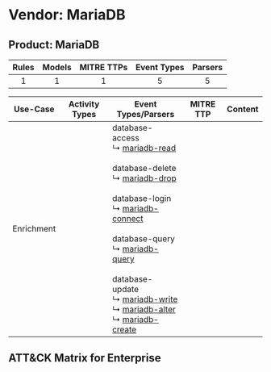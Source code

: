 Vendor: MariaDB
===============
Product: MariaDB
----------------
| Rules | Models | MITRE TTPs | Event Types | Parsers |
|:-----:|:------:|:----------:|:-----------:|:-------:|
|   1   |   1    |     1      |      5      |    5    |

|  Use-Case  | Activity Types | Event Types/Parsers                                                                                                                                                                                                                                                                                                                                                                                                                                                                                                                                                    | MITRE TTP | Content                                            |
|:----------:| -------------- | ---------------------------------------------------------------------------------------------------------------------------------------------------------------------------------------------------------------------------------------------------------------------------------------------------------------------------------------------------------------------------------------------------------------------------------------------------------------------------------------------------------------------------------------------------------------------- | --------- | -------------------------------------------------- |
| Enrichment | <ul></li></ul> |  database-access<br> ↳ [mariadb-read](Parsers/parserContent_mariadb-read.md)<br><br> database-delete<br> ↳ [mariadb-drop](Parsers/parserContent_mariadb-drop.md)<br><br> database-login<br> ↳ [mariadb-connect](Parsers/parserContent_mariadb-connect.md)<br><br> database-query<br> ↳ [mariadb-query](Parsers/parserContent_mariadb-query.md)<br><br> database-update<br> ↳ [mariadb-write](Parsers/parserContent_mariadb-write.md)<br> ↳ [mariadb-alter](Parsers/parserContent_mariadb-alter.md)<br> ↳ [mariadb-create](Parsers/parserContent_mariadb-create.md)<br> |           | [](Rules_Models/r_m_mariadb_mariadb_Enrichment.md) |

ATT&CK Matrix for Enterprise
----------------------------
